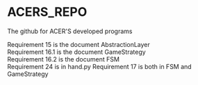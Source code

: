 # ACERS_REPO
The github for ACER'S developed programs

Requirement 15 is the document AbstractionLayer  
Requirement 16.1 is the document GameStrategy  
Requirement 16.2 is the document FSM  
Requirement 24 is in hand.py
Requirement 17 is both in FSM and GameStrategy
